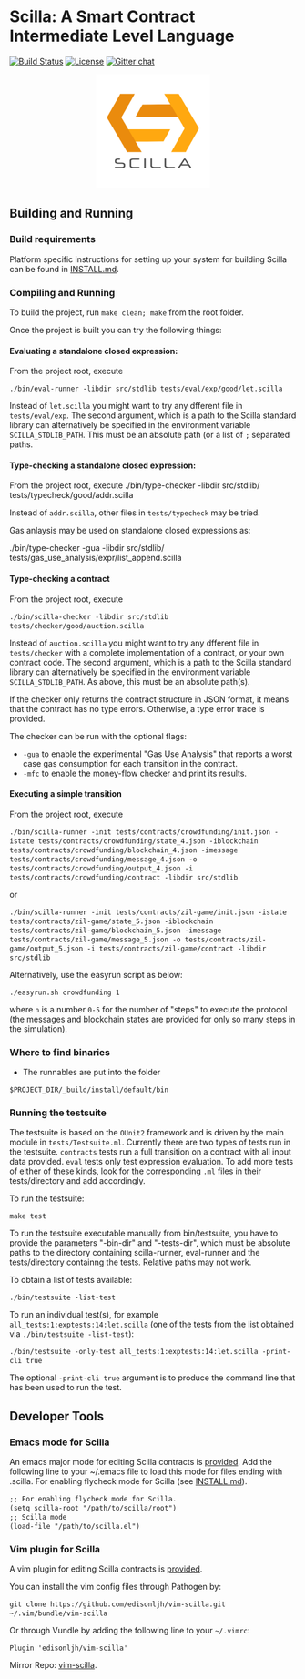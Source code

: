 # Scilla: A Smart Contract Intermediate Level Language

[![Build Status](https://travis-ci.com/Zilliqa/scilla.svg?token=7qzjATfZuxTQvRjMHPVQ&branch=master)](https://travis-ci.com/Zilliqa/scilla)
[![License](https://img.shields.io/cran/l/devtools.svg)](https://github.com/Zilliqa/scilla/blob/master/LICENSE)
[![Gitter chat](http://img.shields.io/badge/chat-on%20gitter-077a8f.svg)](https://gitter.im/Zilliqa/SmartContract)

<p align="center">
  <a href="https://scilla-lang.org/"><img src="https://github.com/Zilliqa/scilla/blob/master/imgs/scilla-logo-color.jpg" width="200" height="200"></a>
</p>

## Building and Running

### Build requirements

Platform specific instructions for setting up your system for building Scilla can be
found in [INSTALL.md](./INSTALL.md).

### Compiling and Running

To build the project, run `make clean; make` from the root folder.

Once the project is built you can try the following things:

#### Evaluating a standalone closed expression:

From the project root, execute

```
./bin/eval-runner -libdir src/stdlib tests/eval/exp/good/let.scilla
```

Instead of `let.scilla` you might want to try any dfferent file in
`tests/eval/exp`. The second argument, which is a path to the Scilla
standard library can alternatively be specified in the environment
variable `SCILLA_STDLIB_PATH`. This must be an absolute path (or a
list of `;` separated paths.

#### Type-checking a standalone closed expression:

From the project root, execute
./bin/type-checker -libdir src/stdlib/ tests/typecheck/good/addr.scilla

Instead of `addr.scilla`, other files in `tests/typecheck` may be tried.

Gas anlaysis may be used on standalone closed expressions as:

./bin/type-checker -gua -libdir src/stdlib/ tests/gas_use_analysis/expr/list_append.scilla

#### Type-checking a contract

From the project root, execute

```
./bin/scilla-checker -libdir src/stdlib tests/checker/good/auction.scilla
```

Instead of `auction.scilla` you might want to try any dfferent file in
`tests/checker` with a complete implementation of a contract, or your
own contract code. The second argument, which is a path to the Scilla
standard library can alternatively be specified in the environment
variable `SCILLA_STDLIB_PATH`. As above, this must be an absolute
path(s).

If the checker only returns the contract structure in JSON format, it
means that the contract has no type errors. Otherwise, a type error
trace is provided.

The checker can be run with the optional flags:

 - `-gua` to enable the experimental "Gas Use Analysis" that reports a worst case
 gas consumption for each transition in the contract.
 - `-mfc` to enable the money-flow checker and print its results.

#### Executing a simple transition

From the project root, execute

```
./bin/scilla-runner -init tests/contracts/crowdfunding/init.json -istate tests/contracts/crowdfunding/state_4.json -iblockchain tests/contracts/crowdfunding/blockchain_4.json -imessage tests/contracts/crowdfunding/message_4.json -o tests/contracts/crowdfunding/output_4.json -i tests/contracts/crowdfunding/contract -libdir src/stdlib
```
  or
```
./bin/scilla-runner -init tests/contracts/zil-game/init.json -istate tests/contracts/zil-game/state_5.json -iblockchain tests/contracts/zil-game/blockchain_5.json -imessage tests/contracts/zil-game/message_5.json -o tests/contracts/zil-game/output_5.json -i tests/contracts/zil-game/contract -libdir src/stdlib
```

Alternatively, use the easyrun script as below:

```
./easyrun.sh crowdfunding 1
```

where `n` is a number `0-5` for the number of "steps" to execute the
protocol (the messages and blockchain states are provided for only so
many steps in the simulation).

### Where to find binaries

* The runnables are put into the folder

```
$PROJECT_DIR/_build/install/default/bin
```

### Running the testsuite

The testsuite is based on the `OUnit2` framework and is driven by the
main module in `tests/Testsuite.ml`. Currently there are two types of
tests run in the testsuite. `contracts` tests run a full transition on
a contract with all input data provided. `eval` tests only test
expression evaluation. To add more tests of either of these kinds,
look for the corresponding `.ml` files in their tests/directory and add
accordingly.

To run the testsuite:

```
make test
```

To run the testsuite executable manually from bin/testsuite, you have to provide
the parameters "-bin-dir" and "-tests-dir", which must be absolute paths to
the directory containing scilla-runner, eval-runner and the tests/directory
containng the tests. Relative paths may  not work.

To obtain a list of tests available:

```
./bin/testsuite -list-test
```

To run an individual test(s), for example
`all_tests:1:exptests:14:let.scilla`
(one of the tests from the list obtained via `./bin/testsuite -list-test`):

```
./bin/testsuite -only-test all_tests:1:exptests:14:let.scilla -print-cli true 
```

The optional `-print-cli true` argument is to produce the command line
that has been used to run the test.

## Developer Tools
### Emacs mode for Scilla

An emacs major mode for editing Scilla contracts is [provided](./misc/emacs-mode/scilla.el).
Add the following line to your ~/.emacs file to load this mode for files ending with .scilla.
For enabling flycheck mode for Scilla (see [INSTALL.md](./INSTALL.md)).

```
;; For enabling flycheck mode for Scilla.
(setq scilla-root "/path/to/scilla/root")
;; Scilla mode
(load-file "/path/to/scilla.el")
```
### Vim plugin for Scilla

A vim plugin for editing Scilla contracts is [provided](./misc/vim-plugin).

You can install the vim config files through Pathogen by:
```
git clone https://github.com/edisonljh/vim-scilla.git ~/.vim/bundle/vim-scilla
```

Or through Vundle by adding the following line to your `~/.vimrc`:
```
Plugin 'edisonljh/vim-scilla'
```

Mirror Repo: [vim-scilla](https://github.com/edisonljh/vim-scilla).
